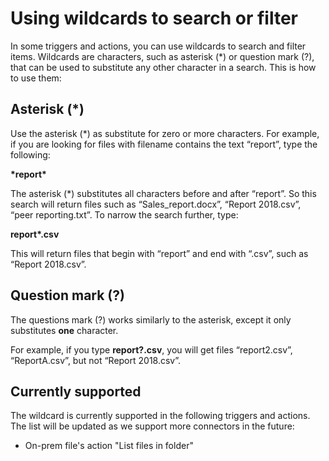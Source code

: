 # Using wildcards to search or filter

In some triggers and actions, you can use wildcards to search and filter items. Wildcards are characters, such as asterisk (\*) or question mark (?), that can be used to substitute any other character in a search. This is how to use them:

## Asterisk (\*)
Use the asterisk (\*) as substitute for zero or more characters. For example, if you are looking for files with filename contains the text “report”, type the following:

**\*report\***

The asterisk (\*) substitutes all characters before and after “report”. So this search will return files such as “Sales_report.docx”, “Report 2018.csv”, “peer reporting.txt”. To narrow the search further, type:

**report\*.csv**

This will return files that begin with “report” and end with “.csv”, such as “Report 2018.csv”.

## Question mark (?)
The questions mark (?) works similarly to the asterisk, except it only substitutes **one** character. 

For example, if you type **report?.csv**, you will get files “report2.csv”, “ReportA.csv”, but not “Report 2018.csv”. 

## Currently supported
The wildcard is currently supported in the following triggers and actions. The list will be updated as we support more connectors in the future: 
* On-prem file's action "List files in folder"
